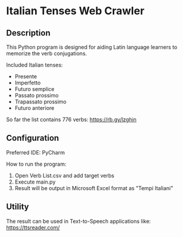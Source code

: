 # Italian Tenses Web Crawler

## Description
This Python program is designed for aiding Latin language learners to memorize the verb conjugations.

Included Italian tenses:
* Presente
* Imperfetto
* Futuro semplice
* Passato prossimo
* Trapassato prossimo
* Futuro anteriore

So far the list contains 776 verbs: https://rb.gy/lzghin

## Configuration
Preferred IDE: PyCharm

How to run the program:
1. Open Verb List.csv and add target verbs
2. Execute main.py
3. Result will be output in Microsoft Excel format as "Tempi Italiani"

## Utility
The result can be used in Text-to-Speech applications like: https://ttsreader.com/ 
